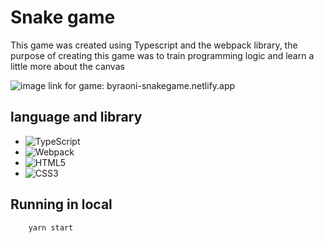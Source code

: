 # Snake game

This game was created using Typescript and the webpack library, the purpose of creating this game was to train programming logic and learn a little more about the canvas

![image](https://media.discordapp.net/attachments/602916001700511778/1168210243398926406/image.png?ex=6550ef92&is=653e7a92&hm=2a2224ab8ce2fe38b33644f416ae18c6722a4f07e0e571adbc1a0566cf79a6c5&=&width=1398&height=671)
link for game: byraoni-snakegame.netlify.app

## language and library
- ![TypeScript](https://img.shields.io/badge/typescript-%23007ACC.svg?style=for-the-badge&logo=typescriptlogoColor=white)
- ![Webpack](https://img.shields.io/badge/webpack-%238DD6F9.svg?style=for-the-badge&logo=webpack&logoColor=blue)
- ![HTML5](https://img.shields.io/badge/html5-%23E34F26.svg?style=for-the-badge&logo=html5&logoColor=white)
- ![CSS3](https://img.shields.io/badge/css3-%231572B6.svg?style=for-the-badge&logo=css3&logoColor=white)

## Running in local
```shell
    yarn start
```
